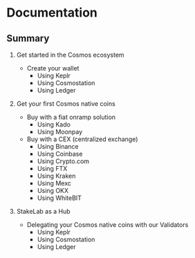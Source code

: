 # Documentation
## Summary
1. Get started in the Cosmos ecosystem
   - Create your wallet
     - Using Keplr
     - Using Cosmostation
     - Using Ledger
2. Get your first Cosmos native coins
   - Buy with a fiat onramp solution
     - Using Kado 
     - Using Moonpay
   - Buy with a CEX (centralized exchange)
     - Using Binance
     - Using Coinbase
     - Using Crypto.com
     - Using FTX
     - Using Kraken
     - Using Mexc
     - Using OKX
     - Using WhiteBIT

3. StakeLab as a Hub
   - Delegating your Cosmos native coins with our Validators
     - Using Keplr 
     - Using Cosmostation
     - Using Ledger
